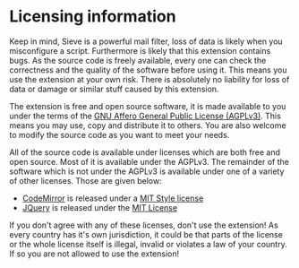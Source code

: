 # Licensing information

Keep in mind, Sieve is a powerful mail filter, loss of data is likely when you 
misconfigure a script. Furthermore is likely that this extension contains bugs. 
As the source code is freely available, every one can check the correctness and 
the quality of the software before using it. This means you use the extension at
your own risk. There is absolutely no liability for loss of data or damage or 
similar stuff caused by this extension.

The extension is free and open source software, it is made available to you 
under the terms of the [GNU Affero General Public License (AGPLv3)](http://www.fsf.org/licensing/licenses/agpl-3.0.html).
This means you may use, copy and distribute it to others. You are also welcome to modify 
the source code as you want to meet your needs.

All of the source code is available under licenses which are both free and 
open source. Most of it is available under the AGPLv3. The remainder of the software 
which is not under the AGPLv3 is available under one of a variety of other licenses. 
Those are given below:

* [CodeMirror](http://www.codemirror.net) is released under a [MIT Style license](http://codemirror.net/LICENSE)
* [JQuery](http://www.jquery.com) is released under the [MIT License](http://jquery.org/license/) 

If you don't agree with any of these licenses, don't use the extension! As every 
country has it's own jurisdiction, it could be that parts of the license or the whole 
license itself is illegal, invalid or violates a law of your country. If so you 
are not allowed to use the extension!